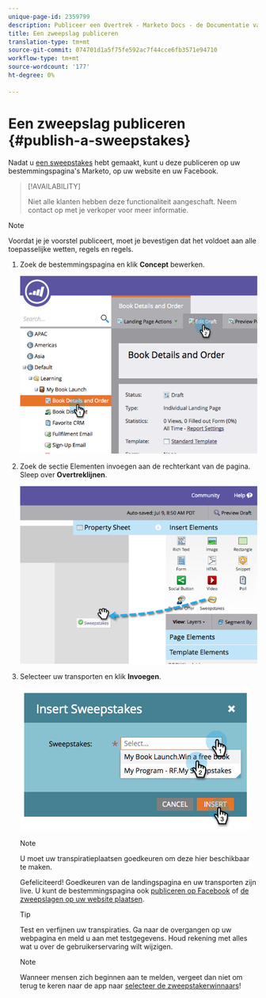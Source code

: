 ```yaml
---
unique-page-id: 2359799
description: Publiceer een Overtrek - Marketo Docs - de Documentatie van het Product
title: Een zweepslag publiceren
translation-type: tm+mt
source-git-commit: 074701d1a5f75fe592ac7f44cce6fb3571e94710
workflow-type: tm+mt
source-wordcount: '177'
ht-degree: 0%

---
```



# Een zweepslag publiceren {#publish-a-sweepstakes}

Nadat u [een sweepstakes](/help/marketo/product-docs/demand-generation/social/sweepstakes/create-sweepstakes.md) hebt gemaakt, kunt u deze publiceren op uw bestemmingspagina&#39;s Marketo, op uw website en uw Facebook.

>[!AVAILABILITY]
>
>Niet alle klanten hebben deze functionaliteit aangeschaft. Neem contact op met je verkoper voor meer informatie.

>[!NOTE]
>
>Voordat je je voorstel publiceert, moet je bevestigen dat het voldoet aan alle toepasselijke wetten, regels en regels.

1. Zoek de bestemmingspagina en klik **Concept** bewerken.

   ![](assets/image2014-9-25-17-3a41-3a27.png)

1. Zoek de sectie Elementen invoegen aan de rechterkant van de pagina. Sleep over **Overtreklijnen**.

   ![](assets/image2014-9-25-17-3a41-3a31.png)

1. Selecteer uw transporten en klik **Invoegen**.

   ![](assets/image2014-9-25-17-3a41-3a35.png)

   >[!NOTE]
   >
   >U moet uw transpiratieplaatsen goedkeuren om deze hier beschikbaar te maken.

   Gefeliciteerd! Goedkeuren van de landingspagina en uw transporten zijn live. U kunt de bestemmingspagina ook [publiceren op Facebook](/help/marketo/product-docs/demand-generation/facebook/publish-landing-pages-to-facebook.md) of [de zweepslagen op uw website plaatsen](/help/marketo/product-docs/demand-generation/social/social-functions/deploy-social-on-your-website.md).

   >[!TIP]
   >
   >Test en verfijnen uw transpiraties. Ga naar de overgangen op uw webpagina en meld u aan met testgegevens. Houd rekening met alles wat u over de gebruikerservaring wilt wijzigen.

   >[!NOTE]
   >
   >Wanneer mensen zich beginnen aan te melden, vergeet dan niet om terug te keren naar de app naar [selecteer de zweepstakerwinnaars](/help/marketo/product-docs/demand-generation/social/sweepstakes/select-sweepstakes-winners.md)!
